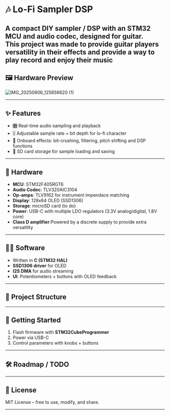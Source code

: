 # 🎶 Lo-Fi Sampler DSP



A compact DIY sampler / DSP with an **STM32 MCU** and **audio codec**, designed for guitar.  
This project was made to provide guitar players versatility in their effects and provide a 
way to play record and enjoy their music
---

## 🖼️ Hardware Preview


![IMG_20250906_125656620 (1)](https://github.com/user-attachments/assets/e3231ba0-5bec-4933-8256-623def35e6a2)


---

## ✨ Features
- 🎛️ Real-time audio sampling and playback  
- 🎚️ Adjustable sample rate + bit depth for lo-fi character  
- 🎵 Onboard effects: bit-crushing, filtering, pitch shifting and DSP functions 
- 💾 SD card storage for sample loading and saving  


---

## 🔧 Hardware
- **MCU**: STM32F405RGT6  
- **Audio Codec**: TLV320AIC3104  
- **Op-amps**: TLV9162 for instrument impendace matching   
- **Display**: 128x64 OLED (SSD1306)  
- **Storage**: microSD card  (to do)
- **Power**: USB-C with multiple LDO regulators (3.3V analog/digital, 1.8V core)  
- **Class D amplifier**:Powered by a discrete supply to provide extra versatility

---

## 🧑‍💻 Software
- Written in **C (STM32 HAL)**  
- **SSD1306 driver** for OLED  
- **I2S DMA** for audio streaming  
- **UI**: Potentiometers + buttons with OLED feedback  

---

## 📂 Project Structure




---

## 🚀 Getting Started
1. Flash firmware with **STM32CubeProgrammer**  
2. Power via USB-C  
3. Control parameters with knobs + buttons  

---

## 🛠️ Roadmap / TODO

---

## 📜 License
MIT License – free to use, modify, and share.  

---



